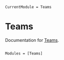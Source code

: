 ```@meta
CurrentModule = Teams
```

# Teams

Documentation for [Teams](https://github.com/Cyrannosaurus/Teams.jl).

```@index
```

```@autodocs
Modules = [Teams]
```
